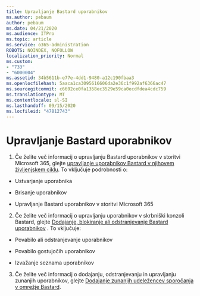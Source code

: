 ```yaml
---
title: Upravljanje Bastard uporabnikov
ms.author: pebaum
author: pebaum
ms.date: 04/21/2020
ms.audience: ITPro
ms.topic: article
ms.service: o365-administration
ROBOTS: NOINDEX, NOFOLLOW
localization_priority: Normal
ms.custom:
- "733"
- "6000004"
ms.assetid: 34b5611b-e77e-4dd1-9480-a12c190fbaa3
ms.openlocfilehash: 5aaca1ca3095616606da2e36c1f992af6366ac47
ms.sourcegitcommit: c6692ce0fa1358ec3529e59ca0ecdfdea4cdc759
ms.translationtype: MT
ms.contentlocale: sl-SI
ms.lasthandoff: 09/15/2020
ms.locfileid: "47812743"
---
```

# <a name="managing-yammer-users"></a>Upravljanje Bastard uporabnikov

1. Če želite več informacij o upravljanju Bastard uporabnikov v storitvi Microsoft 365, glejte [upravljanje uporabnikov Bastard v njihovem življenjskem ciklu](https://docs.microsoft.com/yammer/manage-yammer-users/manage-users-across-their-lifecycle). To vključuje podrobnosti o:

  - Ustvarjanje uporabnika

  - Brisanje uporabnikov

  - Upravljanje Bastard uporabnikov v storitvi Microsoft 365

2. Če želite več informacij o upravljanju uporabnikov v skrbniški konzoli Bastard, glejte [Dodajanje, blokiranje ali odstranjevanje Bastard uporabnikov](https://alchemyportal.azurewebsites.net/Rule/ManageYammer%20users%20across%20their%20lifecycle%20from%20Office%20365) . To vključuje:

  - Povabilo ali odstranjevanje uporabnikov

  - Povabilo gostujočih uporabnikov

  - Izvažanje seznama uporabnikov

3. Če želite več informacij o dodajanju, odstranjevanju in upravljanju zunanjih uporabnikov, glejte [Dodajanje zunanjih udeležencev sporočanja v omrežje Bastard](https://docs.microsoft.com/yammer/work-with-external-users/add-external-participants).
